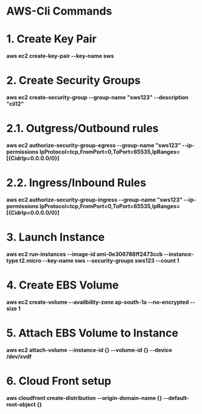 # AWS-Cli Commands
<h1> 1. Create Key Pair </h1>
<b>aws ec2 create-key-pair --key-name sws</b>
<h1> 2. Create Security Groups </h1>
<b>aws ec2 create-security-group --group-name "sws123"  --description "cil12"    </b>
<h1> 2.1. Outgress/Outbound rules  </h1>
<b>aws ec2 authorize-security-group-egress --group-name "sws123" --ip-permissions IpProtocol=tcp,FromPort=0,ToPort=65535,IpRanges=[{CidrIp=0.0.0.0/0}]   </b>
<h1> 2.2. Ingress/Inbound Rules  </h1>
<b>aws ec2 authorize-security-group-ingress --group-name "sws123" --ip-permissions IpProtocol=tcp,FromPort=0,ToPort=65535,IpRanges=[{CidrIp=0.0.0.0/0}]  </b>
<h1> 3. Launch Instance </h1>
<b>aws ec2 run-instances --image-id ami-0e306788ff2473ccb --instance-type t2.micro --key-name sws --security-groups sws123 --count 1 <b>
<h1> 4. Create EBS Volume    </h1>
<b>aws ec2 create-volume --availbility-zone ap-south-1a --no-encrypted --size 1 </b>
<h1> 5. Attach EBS Volume to Instance</h1>
<b>aws ec2 attach-volume --instance-id {} --volume-id {} --device /dev/xvdf  </b>
<h1> 6. Cloud Front setup </h1>
<b>aws cloudfront create-distribution  --origin-domain-name {} --default-root-object {}</b><br>
